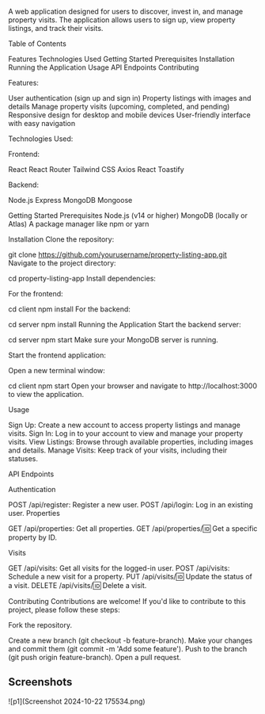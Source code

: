A web application designed for users to discover, invest in, and manage property visits. The application allows users to sign up, view property listings, and track their visits.

Table of Contents

Features
Technologies Used
Getting Started
Prerequisites
Installation
Running the Application
Usage
API Endpoints
Contributing


Features:

User authentication (sign up and sign in)
Property listings with images and details
Manage property visits (upcoming, completed, and pending)
Responsive design for desktop and mobile devices
User-friendly interface with easy navigation


Technologies Used:

Frontend:

React
React Router
Tailwind CSS
Axios
React Toastify

Backend:

Node.js
Express
MongoDB
Mongoose

Getting Started
Prerequisites
Node.js (v14 or higher)
MongoDB (locally or Atlas)
A package manager like npm or yarn

Installation
Clone the repository:

git clone https://github.com/yourusername/property-listing-app.git
Navigate to the project directory:

cd property-listing-app
Install dependencies:

For the frontend:


cd client
npm install
For the backend:

cd server
npm install
Running the Application
Start the backend server:

cd server
npm start
Make sure your MongoDB server is running.

Start the frontend application:

Open a new terminal window:


cd client
npm start
Open your browser and navigate to http://localhost:3000 to view the application.

Usage

Sign Up: Create a new account to access property listings and manage visits.
Sign In: Log in to your account to view and manage your property visits.
View Listings: Browse through available properties, including images and details.
Manage Visits: Keep track of your visits, including their statuses.

API Endpoints

Authentication

POST /api/register: Register a new user.
POST /api/login: Log in an existing user.
Properties

GET /api/properties: Get all properties.
GET /api/properties/:id: Get a specific property by ID.

Visits

GET /api/visits: Get all visits for the logged-in user.
POST /api/visits: Schedule a new visit for a property.
PUT /api/visits/:id: Update the status of a visit.
DELETE /api/visits/:id: Delete a visit.

Contributing
Contributions are welcome! If you'd like to contribute to this project, please follow these steps:

Fork the repository.

Create a new branch (git checkout -b feature-branch).
Make your changes and commit them (git commit -m 'Add some feature').
Push to the branch (git push origin feature-branch).
Open a pull request.


Screenshots
----------------------------------------------------------------------

![p1](Screenshot 2024-10-22 175534.png)
